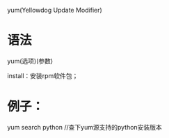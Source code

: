 yum(Yellowdog Update Modifier)

# 语法
yum(选项)(参数)

install：安装rpm软件包；

# 例子：
 yum search python //查下yum源支持的python安装版本
